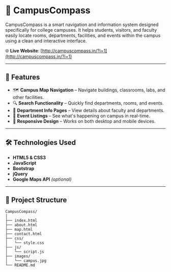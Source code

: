 # 📍 CampusCompass

CampusCompass is a smart navigation and information system designed specifically for college campuses. It helps students, visitors, and faculty easily locate rooms, departments, facilities, and events within the campus using a clean and interactive interface.

🌐 **Live Website**: [http://campuscompass.in/?i=1](http://campuscompass.in/?i=1)

---

## 🚀 Features

- 🗺️ **Campus Map Navigation** – Navigate buildings, classrooms, labs, and other facilities.
- 🔍 **Search Functionality** – Quickly find departments, rooms, and events.
- 🏢 **Department Info Pages** – View details about faculty and departments.
- 📅 **Event Listings** – See what's happening on campus in real-time.
- 📱 **Responsive Design** – Works on both desktop and mobile devices.

---

## 🛠️ Technologies Used

- **HTML5 & CSS3**
- **JavaScript**
- **Bootstrap**
- **jQuery**
- **Google Maps API** *(optional)*

---

## 📂 Project Structure

```plaintext
CampusCompass/
│
├── index.html
├── about.html
├── map.html
├── contact.html
├── css/
│   └── style.css
├── js/
│   └── script.js
├── images/
│   └── campus.jpg
└── README.md



